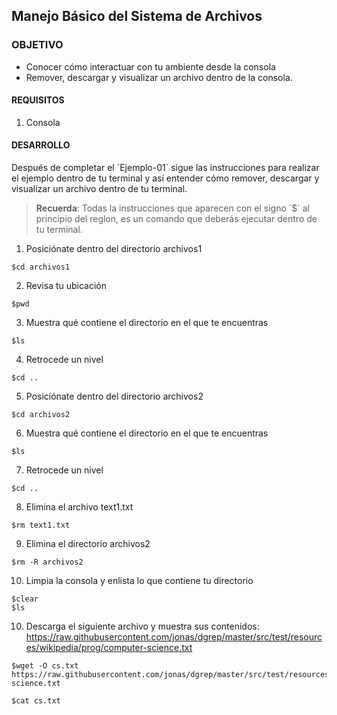 ## Manejo Básico del Sistema de Archivos

### OBJETIVO 
 - Conocer cómo interactuar con tu ambiente desde la consola
 - Remover, descargar y visualizar un archivo dentro de la consola.

#### REQUISITOS 
1. Consola

#### DESARROLLO

Después de completar el ´Ejemplo-01´ sigue las instrucciones para realizar el ejemplo dentro de tu terminal y así entender cómo remover, descargar y visualizar un archivo dentro de tu terminal.

> **Recuerda**: Todas la instrucciones que aparecen con el signo ´$´ al principio del reglon, es un comando que deberás ejecutar dentro de tu terminal.  

1. Posiciónate dentro del directorio archivos1
```
$cd archivos1
```
2. Revisa tu ubicación
````
$pwd
````
3. Muestra qué contiene el directorio en el que te encuentras
```
$ls
```
4. Retrocede un nivel
```
$cd ..
```
5. Posiciónate dentro del directorio archivos2
```
$cd archivos2
```
6. Muestra qué contiene el directorio en el que te encuentras
```
$ls
```
7. Retrocede un nivel
```
$cd ..
```
8. Elimina el archivo text1.txt
```
$rm text1.txt
```
9. Elimina el directorio archivos2
```
$rm -R archivos2
````
10. Limpia la consola y enlista lo que contiene tu directorio
```
$clear
$ls
```
10. Descarga el siguiente archivo y muestra sus contenidos: https://raw.githubusercontent.com/jonas/dgrep/master/src/test/resources/wikipedia/prog/computer-science.txt
```
$wget -O cs.txt https://raw.githubusercontent.com/jonas/dgrep/master/src/test/resources/wikipedia/prog/computer-science.txt

$cat cs.txt
```
